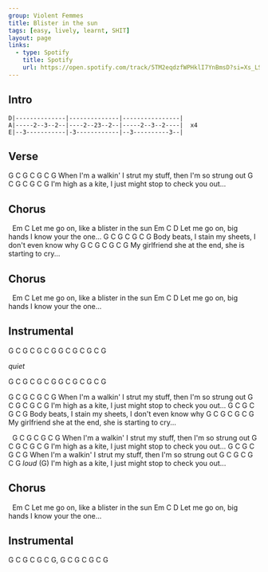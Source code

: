 ```yaml
---
group: Violent Femmes
title: Blister in the sun
tags: [easy, lively, learnt, SHIT]
layout: page
links:
  - type: Spotify
    title: Spotify
    url: https://open.spotify.com/track/5TM2eqdzfWPHklI7YnBmsD?si=Xs_LSLRpS5CDaSjmylw6pg
---
```


## Intro

```chordpro
D|--------------|--------------|----------------|
A|-----2--3--2--|----2--23--2--|-----2--3--2----|  x4
E|--3-----------|-3------------|--3----------3--|
```

## Verse

G            C       G          C     G       C         G
When I'm a walkin' I strut my stuff, then I'm so strung out
    G         C     G      C     G       C         G
I'm high as a kite, I just might stop to check you out...

## Chorus

&nbsp;        Em         C
Let me go on, like a blister in the sun
              Em      C                     D
Let me go on, big hands I know your the one...
G    C      G           C      G       C         G
Body beats, I stain my sheets, I don't even know why
G       C     G          C    G       C          G
My girlfriend she at the end, she is starting to cry...

## Chorus

&nbsp;         Em         C
Let me go on, like a blister in the sun
          Em      C                     D
Let me go on, big hands I know your the one...

## Instrumental

G C G C G C G
G C G C G C G

*quiet*

G C G C G C G
G C G C G C G

G            C       G          C     G       C         G
When I'm a walkin' I strut my stuff, then I'm so strung out
    G         C     G      C     G       C         G
I'm high as a kite, I just might stop to check you out...
G    C      G           C      G       C         G
Body beats, I stain my sheets, I don't even know why
G       C     G          C    G       C          G
My girlfriend she at the end, she is starting to cry...

&nbsp;   G            C       G          C     G       C         G
When I'm a walkin' I strut my stuff, then I'm so strung out
    G         C     G      C     G       C         G
I'm high as a kite, I just might stop to check you out...
G            C       G          C     G       C         G
When I'm a walkin' I strut my stuff, then I'm so strung out
    G         C     G      C     G       C         G      *loud* (G)
I'm high as a kite, I just might stop to check you out...

## Chorus

&nbsp;         Em         C
Let me go on, like a blister in the sun
          Em      C                     D
Let me go on, big hands I know your the one...

## Instrumental

G C G C G C G, G C G C G C G

